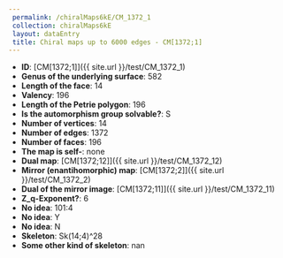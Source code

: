 ```yaml
--- 
 permalink: /chiralMaps6kE/CM_1372_1 
 collection: chiralMaps6kE
 layout: dataEntry
 title: Chiral maps up to 6000 edges - CM[1372;1]
---
```


- **ID**: [CM[1372;1]]({{ site.url }}/test/CM_1372_1)
- **Genus of the underlying surface**: 582
- **Length of the face**: 14
- **Valency**: 196
- **Length of the Petrie polygon**: 196
- **Is the automorphism group solvable?**: S
- **Number of vertices**: 14
- **Number of edges**: 1372
- **Number of faces**: 196
- **The map is self-**: none
- **Dual map**: [CM[1372;12]]({{ site.url }}/test/CM_1372_12)
- **Mirror (enantihomorphic) map**: [CM[1372;2]]({{ site.url }}/test/CM_1372_2)
- **Dual of the mirror image**: [CM[1372;11]]({{ site.url }}/test/CM_1372_11)
- **Z_q-Exponent?**: 6
- **No idea**:  101:4
- **No idea**: Y
- **No idea**: N
- **Skeleton**: Sk(14;4)^28
- **Some other kind of skeleton**: nan
